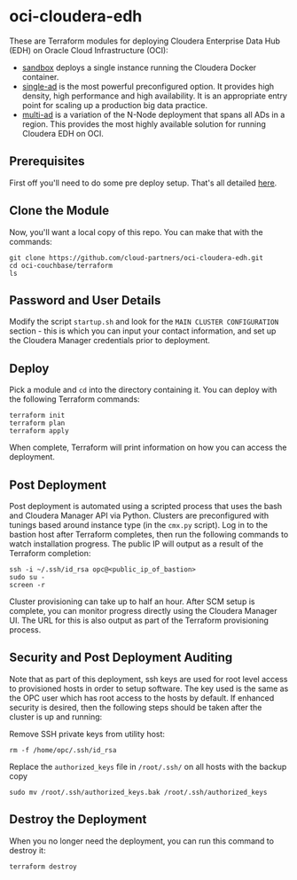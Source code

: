 # oci-cloudera-edh
These are Terraform modules for deploying Cloudera Enterprise Data Hub (EDH) on Oracle Cloud Infrastructure (OCI):

* [sandbox](sandbox) deploys a single instance running the Cloudera Docker container.
* [single-ad](single-ad) is the most powerful preconfigured option.  It provides high density, high performance and high availability.  It is an appropriate entry point for scaling up a production big data practice.
* [multi-ad](multi-ad) is a variation of the N-Node deployment that spans all ADs in a region.  This provides the most highly available solution for running Cloudera EDH on OCI.

## Prerequisites
First off you'll need to do some pre deploy setup.  That's all detailed [here](https://github.com/cloud-partners/oci-prerequisites).

## Clone the Module
Now, you'll want a local copy of this repo.  You can make that with the commands:

    git clone https://github.com/cloud-partners/oci-cloudera-edh.git
    cd oci-couchbase/terraform
    ls

## Password and User Details
Modify the script `startup.sh` and look for the `MAIN CLUSTER CONFIGURATION` section - this is which you can input your contact information, and set up the Cloudera Manager credentials prior to deployment.

## Deploy
Pick a module and `cd` into the directory containing it.  You can deploy with the following Terraform commands:

    terraform init
    terraform plan
    terraform apply

When complete, Terraform will print information on how you can access the deployment.

## Post Deployment
Post deployment is automated using a scripted process that uses the bash and Cloudera Manager API via Python.  Clusters are preconfigured with tunings based around instance type (in the `cmx.py` script).  Log in to the bastion host after Terraform completes, then run the following commands to watch installation progress.  The public IP will output as a result of the Terraform completion:

    ssh -i ~/.ssh/id_rsa opc@<public_ip_of_bastion>
    sudo su -
    screen -r

Cluster provisioning can take up to half an hour.  After SCM setup is complete, you can monitor progress directly using the Cloudera Manager UI.  The URL for this is also output as part of the Terraform provisioning process.

## Security and Post Deployment Auditing
Note that as part of this deployment, ssh keys are used for root level access to provisioned hosts in order to setup software.  The key used is the same as the OPC user which has root access to the hosts by default.  If enhanced security is desired, then the following steps should be taken after the cluster is up and running:

Remove SSH private keys from utility host:

    rm -f /home/opc/.ssh/id_rsa

Replace the `authorized_keys` file in `/root/.ssh/` on all hosts with the backup copy

    sudo mv /root/.ssh/authorized_keys.bak /root/.ssh/authorized_keys

## Destroy the Deployment
When you no longer need the deployment, you can run this command to destroy it:

    terraform destroy
